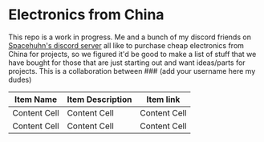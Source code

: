 # Electronics from China

This repo is a work in progress. Me and a bunch of my discord friends on [Spacehuhn's discord server](https://discordapp.com/invite/7Ay378G) all like to purchase cheap electronics from China for projects, so we figured it'd be good to make a list of stuff that we have bought for those that are just starting out and want ideas/parts for projects.
This is a collaboration between ### (add your username here my dudes)


| Item Name | Item Description | Item link |
| ------------- | ------------- | ------------- |
| Content Cell  | Content Cell  | Content Cell  |
| Content Cell  | Content Cell  | Content Cell  |
